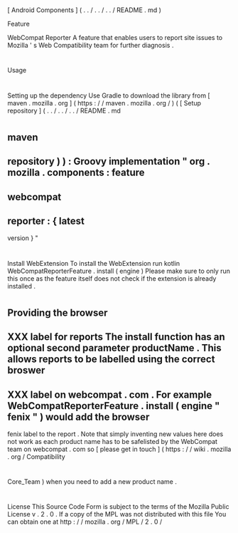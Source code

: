 #
[
Android
Components
]
(
.
.
/
.
.
/
.
.
/
README
.
md
)
>
Feature
>
WebCompat
Reporter
A
feature
that
enables
users
to
report
site
issues
to
Mozilla
'
s
Web
Compatibility
team
for
further
diagnosis
.
#
#
Usage
#
#
#
Setting
up
the
dependency
Use
Gradle
to
download
the
library
from
[
maven
.
mozilla
.
org
]
(
https
:
/
/
maven
.
mozilla
.
org
/
)
(
[
Setup
repository
]
(
.
.
/
.
.
/
.
.
/
README
.
md
#
maven
-
repository
)
)
:
Groovy
implementation
"
org
.
mozilla
.
components
:
feature
-
webcompat
-
reporter
:
{
latest
-
version
}
"
#
#
#
Install
WebExtension
To
install
the
WebExtension
run
kotlin
WebCompatReporterFeature
.
install
(
engine
)
Please
make
sure
to
only
run
this
once
as
the
feature
itself
does
not
check
if
the
extension
is
already
installed
.
#
#
#
Providing
the
browser
-
XXX
label
for
reports
The
install
function
has
an
optional
second
parameter
productName
.
This
allows
reports
to
be
labelled
using
the
correct
broswer
-
XXX
label
on
webcompat
.
com
.
For
example
WebCompatReporterFeature
.
install
(
engine
"
fenix
"
)
would
add
the
browser
-
fenix
label
to
the
report
.
Note
that
simply
inventing
new
values
here
does
not
work
as
each
product
name
has
to
be
safelisted
by
the
WebCompat
team
on
webcompat
.
com
so
[
please
get
in
touch
]
(
https
:
/
/
wiki
.
mozilla
.
org
/
Compatibility
#
Core_Team
)
when
you
need
to
add
a
new
product
name
.
#
#
License
This
Source
Code
Form
is
subject
to
the
terms
of
the
Mozilla
Public
License
v
.
2
.
0
.
If
a
copy
of
the
MPL
was
not
distributed
with
this
file
You
can
obtain
one
at
http
:
/
/
mozilla
.
org
/
MPL
/
2
.
0
/
